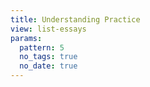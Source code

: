 ```yaml
---
title: Understanding Practice
view: list-essays
params:
  pattern: 5
  no_tags: true
  no_date: true
---
```

